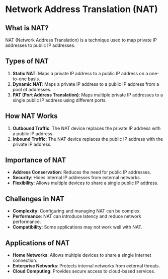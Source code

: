 # Network Address Translation (NAT)

## What is NAT?
NAT (Network Address Translation) is a technique used to map private IP addresses to public IP addresses.

## Types of NAT
1. **Static NAT**: Maps a private IP address to a public IP address on a one-to-one basis.
2. **Dynamic NAT**: Maps a private IP address to a public IP address from a pool of addresses.
3. **PAT (Port Address Translation)**: Maps multiple private IP addresses to a single public IP address using different ports.

## How NAT Works
1. **Outbound Traffic**: The NAT device replaces the private IP address with a public IP address.
2. **Inbound Traffic**: The NAT device replaces the public IP address with the private IP address.

## Importance of NAT
- **Address Conservation**: Reduces the need for public IP addresses.
- **Security**: Hides internal IP addresses from external networks.
- **Flexibility**: Allows multiple devices to share a single public IP address.

## Challenges in NAT
- **Complexity**: Configuring and managing NAT can be complex.
- **Performance**: NAT can introduce latency and reduce network performance.
- **Compatibility**: Some applications may not work well with NAT.

## Applications of NAT
- **Home Networks**: Allows multiple devices to share a single Internet connection.
- **Enterprise Networks**: Protects internal networks from external threats.
- **Cloud Computing**: Provides secure access to cloud-based services.